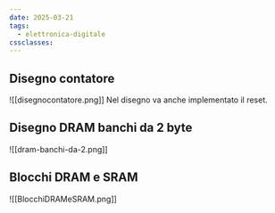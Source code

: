 ```yaml
---
date: 2025-03-21
tags:
  - elettronica-digitale
cssclasses:
---
```

## Disegno contatore
![[disegnocontatore.png]]
Nel disegno va anche implementato il reset.

## Disegno DRAM banchi da 2 byte
![[dram-banchi-da-2.png]]

## Blocchi DRAM e SRAM
![[BlocchiDRAMeSRAM.png]]